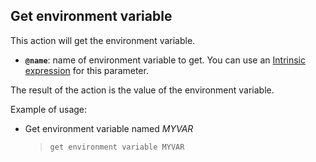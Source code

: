 ## Get environment variable

This action will get the environment variable.

- **`@name`**: name of environment variable to get. You can use an [Intrinsic expression](#intrinsic_expression.md) for this parameter.

The result of the action is the value of the environment variable.

Example of usage:

- Get environment variable named *MYVAR*

    > `get environment variable MYVAR`